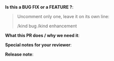 <!-- Thanks for sending a pull request!
Before you click the 'Create pull request' make sure that:
- This PR introduces a single feature of fix, just one
- This PR does not leave the master branch broken
- Every commit in this PR has a commit message explaining what do you change,
  why and what is the outcome
- If your change introduces a complex concept or a change to user interaction
  with the project or the application, make sure to document it
If you don't comply with these rules, you waste your energy, time of reviewers
and cause suffering of future generations.
-->

**Is this a BUG FIX or a FEATURE ?**:

> Uncomment only one, leave it on its own line:
>
> /kind bug
> /kind enhancement

**What this PR does / why we need it**:

**Special notes for your reviewer**:

**Release note**:
<!--  Write your release note:
1. Enter your extended release note in the below block. If the PR requires additional action from users switching to the new release, include the string "action required".
2. Follow the instructions for writing a release note from k8s: https://git.k8s.io/community/contributors/guide/release-notes.md
3. If no release note is required, just write "NONE".
-->

```release-note

```
